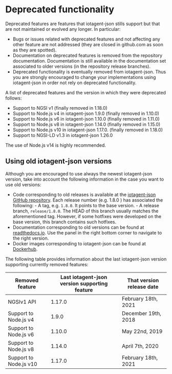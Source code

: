 # Deprecated functionality

Deprecated features are features that iotagent-json stills support but that are not maintained or evolved any longer. In
particular:

-   Bugs or issues related with deprecated features and not affecting any other feature are not addressed (they are
    closed in github.com as soon as they are spotted).
-   Documentation on deprecated features is removed from the repository documentation. Documentation is still available
    in the documentation set associated to older versions (in the repository release branches).
-   Deprecated functionality is eventually removed from iotagent-json. Thus you are strongly encouraged to change your
    implementations using iotagent-json in order not rely on deprecated functionality.

A list of deprecated features and the version in which they were deprecated follows:

-   Support to NGSI v1 (finally removed in 1.18.0)
-   Support to Node.js v4 in iotagent-json 1.9.0 (finally removed in 1.10.0)
-   Support to Node.js v6 in iotagent-json 1.10.0 (finally removed in 1.11.0)
-   Support to Node.js v8 in iotagent-json 1.14.0 (finally removed in 1.15.0)
-   Support to Node.js v10 in iotagent-json 1.17.0. (finally removed in 1.18.0)
-   Support to NGSI-LD v1.3 in iotagent-json 1.26.0

The use of Node.js v14 is highly recommended.

## Using old iotagent-json versions

Although you are encouraged to use always the newest iotagent-json version, take into account the following information
in the case you want to use old versions:

-   Code corresponding to old releases is available at the
    [iotagent-json GitHub repository](https://github.com/telefonicaid/iotagent-json). Each release number (e.g. 1.8.0 )
    has associated the following: - A tag, e.g. `1.8.0`. It points to the base version. - A release branch,
    `release/1.8.0`. The HEAD of this branch usually matches the aforementioned tag. However, if some hotfixes were
    developed on the base version, this branch contains such hotfixes.
-   Documentation corresponding to old versions can be found at
    [readthedocs.io](https://fiware-iotagent-json.readthedocs.io). Use the panel in the right bottom corner to navigate
    to the right version.
-   Docker images corresponding to iotagent-json can be found at
    [Dockerhub](https://hub.docker.com/r/fiware/iotagent-json/tags/).

The following table provides information about the last iotagent-json version supporting currently removed features:

| **Removed feature**    | **Last iotagent-json version supporting feature** | **That version release date** |
| ---------------------- | ------------------------------------------------- | ----------------------------- |
| NGSIv1 API             | 1.17.0                                            | February 18th, 2021           |
| Support to Node.js v4  | 1.9.0                                             | December 19th, 2018           |
| Support to Node.js v6  | 1.10.0                                            | May 22nd, 2019                |
| Support to Node.js v8  | 1.14.0                                            | April 7th, 2020               |
| Support to Node.js v10 | 1.17.0                                            | February 18th, 2021           |
